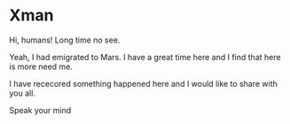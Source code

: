 # Xman

Hi, humans! Long time no see.

Yeah, I had emigrated to Mars. I have a great time here and I find that here is more need me.

I have rececored something happened here and I would like to share with you all.

Speak your mind
